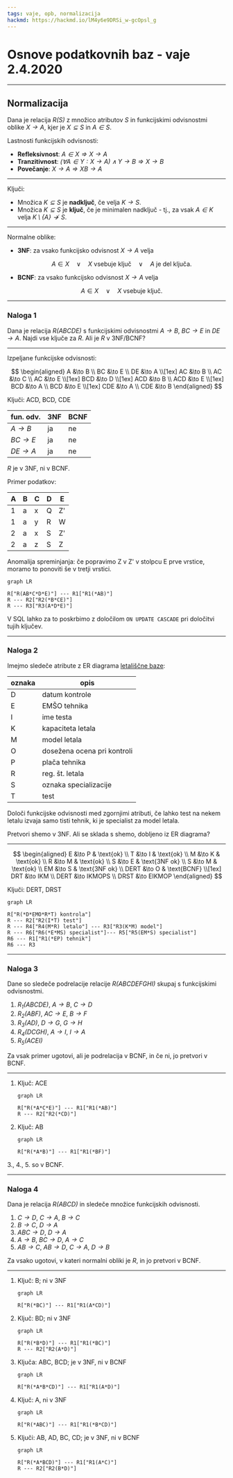 ```yaml
---
tags: vaje, opb, normalizacija
hackmd: https://hackmd.io/lM4y6e9DRSi_w-gcOpsl_g
---
```

# Osnove podatkovnih baz - vaje 2.4.2020

---

## Normalizacija

Dana je relacija <i>$R(S)$</i> z množico atributov <i>$S$</i> in funkcijskimi odvisnostmi oblike <i>$X \to A$</i>, kjer je <i>$X \subseteq S$</i> in <i>$A \in S$</i>.

Lastnosti funkcijskih odvisnosti:

* **Refleksivnost**: <i>$A \in X \Rightarrow X \to A$</i>
* **Tranzitivnost**: <i>$(\forall A \in Y: X \to A) \land Y \to B \Rightarrow X \to B$</i>
* **Povečanje**: <i>$X \to A \Rightarrow XB \to A$</i>

----

Ključi:

* Množica <i>$K \subseteq S$</i> je **nadključ**, če velja <i>$K \to S$</i>.
* Množica <i>$K \subseteq S$</i> je **ključ**, če je minimalen nadključ - tj., za vsak <i>$A \in K$</i> velja <i>$K \setminus \{A\} \not\to S$</i>.

----

Normalne oblike:

* **3NF**: za vsako funkcijsko odvisnost <i>$X \to A$</i> velja

  $$
  A \in X \quad \lor \quad
  X \text{ vsebuje ključ} \quad \lor \quad
  A \text{ je del ključa.}
  $$

* **BCNF**: za vsako funkcijsko odvisnost <i>$X \to A$</i> velja

  $$
  A \in X \quad \lor \quad
  X \text{ vsebuje ključ.}
  $$

---

### Naloga 1

Dana je relacija <i>$R(ABCDE)$</i> s funkcijskimi odvisnostmi <i>$A \to B$</i>, <i>$BC \to E$</i> in <i>$DE \to A$</i>. Najdi vse ključe za <i>$R$</i>. Ali je <i>$R$</i> v 3NF/BCNF?

---

Izpeljane funkcijske odvisnosti:

$$
\begin{aligned}
A &\to B \\
BC &\to E \\
DE &\to A \\[1ex]
AC &\to B \\
AC &\to C \\
AC &\to E \\[1ex]
BCD &\to D \\[1ex]
ACD &\to B \\
ACD &\to E \\[1ex]
BCD &\to A \\
BCD &\to E \\[1ex]
CDE &\to A \\
CDE &\to B
\end{aligned}
$$

Ključi: ACD, BCD, CDE

| fun. odv.         | 3NF | BCNF |
| ----------------- | --- | ---- |
| <i>$A \to B$</i>  | ja  | ne   |
| <i>$BC \to E$</i> | ja  | ne   |
| <i>$DE \to A$</i> | ja  | ne   |

$R$ je v 3NF, ni v BCNF.

Primer podatkov:

| A | B | C | D | E  |
| - | - | - | - | -- |
| 1 | a | x | Q | Z' |
| 1 | a | y | R | W  |
| 2 | a | x | S | Z' |
| 2 | a | z | S | Z  |

Anomalija spreminjanja: če popravimo Z v Z' v stolpcu E prve vrstice, moramo to ponoviti še v tretji vrstici.

```mermaid
graph LR

R["R(AB*C*D*E)"] --- R1["R1(*AB)"]
R --- R2["R2(*B*CE)"]
R --- R3["R3(A*D*E)"]
```

V SQL lahko za to poskrbimo z določilom `ON UPDATE CASCADE` pri določitvi tujih ključev.

---

### Naloga 2

Imejmo sledeče atribute z ER diagrama [letališčne baze](https://hackmd.io/nF9x0FvmRjy_nt3b5QFBSg#Naloga-3):

| oznaka | opis                        |
| ------ | --------------------------- |
| D      | datum kontrole              |
| E      | EMŠO tehnika                |
| I      | ime testa                   |
| K      | kapaciteta letala           |
| M      | model letala                |
| O      | dosežena ocena pri kontroli |
| P      | plača tehnika               |
| R      | reg. št. letala             |
| S      | oznaka specializacije       |
| T      | test                        |

Določi funkcijske odvisnosti med zgornjimi atributi, če lahko test na nekem letalu izvaja samo tisti tehnik, ki je specialist za model letala.

Pretvori shemo v 3NF. Ali se sklada s shemo, dobljeno iz ER diagrama?

----

$$
\begin{aligned}
E &\to P & \text{ok} \\
T &\to I & \text{ok} \\
M &\to K & \text{ok} \\
R &\to M & \text{ok} \\
S &\to E & \text{3NF ok} \\
S &\to M & \text{ok} \\
EM &\to S & \text{3NF ok} \\
DERT &\to O & \text{BCNF} \\[1ex]
DRT &\to IKM \\
DERT &\to IKMOPS \\
DRST &\to EIKMOP
\end{aligned}
$$

Ključi: DERT, DRST

```mermaid
graph LR

R["R(*D*EMO*R*T) kontrola"]
R --- R2["R2(I*T) test"]
R --- R4["R4(M*R) letalo"] --- R3["R3(K*M) model"]
R --- R6["R6(*E*MS) specialist"]--- R5["R5(EM*S) specialist"]
R6 --- R1["R1(*EP) tehnik"]
R6 --- R3
```

---

### Naloga 3

Dane so sledeče podrelacije relacije <i>$R(ABCDEFGHI)$</i> skupaj s funkcijskimi odvisnostmi.

1. <i>$R_1(ABCDE)$</i>, <i>$A \to B$</i>, <i>$C \to D$</i>
2. <i>$R_2(ABF)$</i>, <i>$AC \to E$</i>, <i>$B \to F$</i>
3. <i>$R_3(AD)$</i>, <i>$D \to G$</i>, <i>$G \to H$</i>
4. <i>$R_4(DCGH)$</i>, <i>$A \to I$</i>, <i>$I \to A$</i>
5. <i>$R_5(ACEI)$</i>

Za vsak primer ugotovi, ali je podrelacija v BCNF, in če ni, jo pretvori v BCNF.

----

1. Ključ: ACE

   ```mermaid
   graph LR

   R["R(*A*C*E)"] --- R1["R1(*AB)"]
   R --- R2["R2(*CD)"]
   ```

2. Ključ: AB

   ```mermaid
   graph LR

   R["R(*A*B)"] --- R1["R1(*BF)"]
   ```

3., 4., 5. so v BCNF.

---

### Naloga 4

Dana je relacija <i>$R(ABCD)$</i> in sledeče množice funkcijskih odvisnosti.

1. <i>$C \to D$</i>, <i>$C \to A$</i>, <i>$B \to C$</i>
2. <i>$B \to C$</i>, <i>$D \to A$</i>
3. <i>$ABC \to D$</i>, <i>$D \to A$</i>
4. <i>$A \to B$</i>, <i>$BC \to D$</i>, <i>$A \to C$</i>
5. <i>$AB \to C$</i>, <i>$AB \to D$</i>, <i>$C \to A$</i>, <i>$D \to B$</i>

Za vsako ugotovi, v kateri normalni obliki je <i>$R$</i>, in jo pretvori v BCNF.

----

1. Ključ: B; ni v 3NF

   ```mermaid
   graph LR

   R["R(*BC)"] --- R1["R1(A*CD)"]
   ```

2. Ključ: BD; ni v 3NF

   ```mermaid
   graph LR

   R["R(*B*D)"] --- R1["R1(*BC)"]
   R --- R2["R2(A*D)"]
   ```

3. Ključa: ABC, BCD; je v 3NF, ni v BCNF

   ```mermaid
   graph LR

   R["R(*A*B*CD)"] --- R1["R1(A*D)"]
   ```

4. Ključ: A, ni v 3NF

   ```mermaid
   graph LR

   R["R(*ABC)"] --- R1["R1(*B*CD)"]
   ```

5. Ključi: AB, AD, BC, CD; je v 3NF, ni v BCNF

   ```mermaid
   graph LR

   R["R(*A*BCD)"] --- R1["R1(A*C)"]
   R --- R2["R2(B*D)"]
   ```
